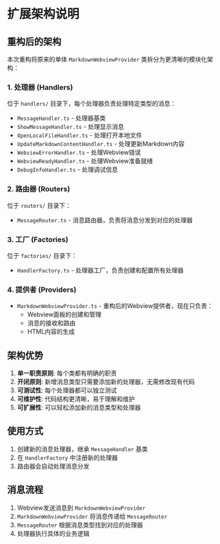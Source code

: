 # 扩展架构说明

## 重构后的架构

本次重构将原来的单体 `MarkdownWebviewProvider` 类拆分为更清晰的模块化架构：

### 1. 处理器 (Handlers)

位于 `handlers/` 目录下，每个处理器负责处理特定类型的消息：

- `MessageHandler.ts` - 处理器基类
- `ShowMessageHandler.ts` - 处理显示消息
- `OpenLocalFileHandler.ts` - 处理打开本地文件
- `UpdateMarkdownContentHandler.ts` - 处理更新Markdown内容
- `WebviewErrorHandler.ts` - 处理Webview错误
- `WebviewReadyHandler.ts` - 处理Webview准备就绪
- `DebugInfoHandler.ts` - 处理调试信息

### 2. 路由器 (Routers)

位于 `routers/` 目录下：

- `MessageRouter.ts` - 消息路由器，负责将消息分发到对应的处理器

### 3. 工厂 (Factories)

位于 `factories/` 目录下：

- `HandlerFactory.ts` - 处理器工厂，负责创建和配置所有处理器

### 4. 提供者 (Providers)

- `MarkdownWebviewProvider.ts` - 重构后的Webview提供者，现在只负责：
  - Webview面板的创建和管理
  - 消息的接收和路由
  - HTML内容的生成

## 架构优势

1. **单一职责原则**: 每个类都有明确的职责
2. **开闭原则**: 新增消息类型只需要添加新的处理器，无需修改现有代码
3. **可测试性**: 每个处理器都可以独立测试
4. **可维护性**: 代码结构更清晰，易于理解和维护
5. **可扩展性**: 可以轻松添加新的消息类型和处理器

## 使用方式

1. 创建新的消息处理器，继承 `MessageHandler` 基类
2. 在 `HandlerFactory` 中注册新的处理器
3. 路由器会自动处理消息分发

## 消息流程

1. Webview发送消息到 `MarkdownWebviewProvider`
2. `MarkdownWebviewProvider` 将消息传递给 `MessageRouter`
3. `MessageRouter` 根据消息类型找到对应的处理器
4. 处理器执行具体的业务逻辑 